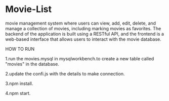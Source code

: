 # Movie-List
movie management system where users can view, add, edit, delete, and manage a collection of movies, including marking movies as favorites. The backend of the application is built using a RESTful API, and the frontend is a web-based interface that allows users to interact with the movie database.

HOW TO RUN 

1.run the movies.mysql in mysqlworkbench.to create a new table called "movies" in the database.

2.update the confi.js with the details to make connection.
   
3.npm install.

4.npm start.
